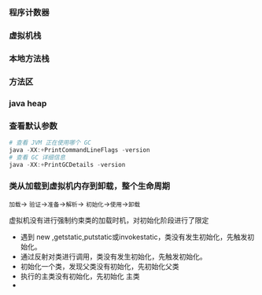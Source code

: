 ### 程序计数器
### 虚拟机栈
### 本地方法栈
### 方法区
### java heap

### 查看默认参数

```powershell
# 查看 JVM 正在使用哪个 GC
java -XX:+PrintCommandLineFlags -version
# 查看 GC 详细信息
java -XX:+PrintGCDetails -version
```

### 类从加载到虚拟机内存到卸载，整个生命周期
`加载`-> `验证`->`准备`->`解析`-> `初始化`->`使用`->`卸载`

虚拟机没有进行强制约束类的加载时机，对初始化阶段进行了限定

- 遇到 new ,getstatic,putstatic或invokestatic，类没有发生初始化，先触发初始化。
- 通过反射对类进行调用，类没有发生初始化，先触发初始化。
- 初始化一个类，发现父类没有初始化，先初始化父类
- 执行的主类没有初始化，先初始化 主类
- 